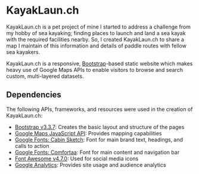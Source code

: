 # KayakLaun.ch
KayakLaun.ch is a pet project of mine I started to address a challenge from my hobby of sea kayaking; finding places to launch and land a sea kayak with the required facilities nearby. So, I created KayakLaun.ch to share a map I maintain of this information and details of paddle routes with fellow sea kayakers.

KayakLaun.ch is a responsive, [Bootstrap](https://getbootstrap.com)-based static website which makes heavy use of Google Maps APIs to enable visitors to browse and search custom, multi-layered datasets.

## Dependencies
The following APIs, frameworks, and resources were used in the creation of KayakLaun.ch:
* [Bootstrap v3.3.7](https://getbootstrap.com): Creates the basic layout and structure of the pages 
* [Google Maps JavaScript API](https://developers.google.com/maps/documentation/javascript/): Provides mapping capabilities
* [Google Fonts: Cabin Sketch](https://fonts.google.com/specimen/Cabin+Sketch): Font for main brand text, headings, and calls to action
* [Google Fonts: Comfortaa](https://fonts.google.com/specimen/Comfortaa): Font for main content and navigation bar
* [Font Awesome v4.7.0](http://fontawesome.io): Used for social media icons
* [Google Analytics](https://analytics.google.com): Provides site usage and audience analytics